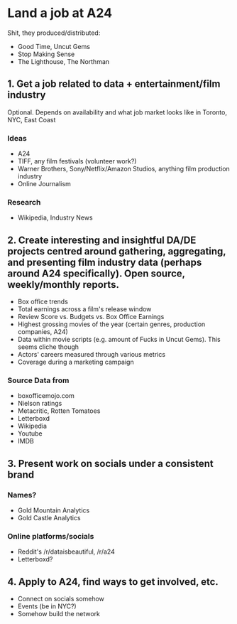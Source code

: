 # Land a job at A24

Shit, they produced/distributed:

- Good Time, Uncut Gems
- Stop Making Sense
- The Lighthouse, The Northman


## 1. Get a job related to data + entertainment/film industry

Optional. Depends on availability and what job market looks like in Toronto, NYC, East Coast

### Ideas

- A24
- TIFF, any film festivals (volunteer work?)
- Warner Brothers, Sony/Netflix/Amazon Studios, anything film production industry
- Online Journalism

### Research

- Wikipedia, Industry News

## 2. Create interesting and insightful DA/DE projects centred around gathering, aggregating, and presenting film industry data (perhaps around A24 specifically). Open source, weekly/monthly reports.

- Box office trends
- Total earnings across a film's release window
- Review Score vs. Budgets vs. Box Office Earnings
- Highest grossing movies of the year (certain genres, production companies, A24)
- Data within movie scripts (e.g. amount of Fucks in Uncut Gems). This seems cliche though
- Actors' careers measured through various metrics
- Coverage during a marketing campaign

### Source Data from

- boxofficemojo.com
- Nielson ratings
- Metacritic, Rotten Tomatoes
- Letterboxd
- Wikipedia
- Youtube
- IMDB

## 3. Present work on socials under a consistent brand

### Names?

- Gold Mountain Analytics
- Gold Castle Analytics

### Online platforms/socials

- Reddit's /r/dataisbeautiful, /r/a24
- Letterboxd?

## 4. Apply to A24, find ways to get involved, etc.

- Connect on socials somehow
- Events (be in NYC?)
- Somehow build the network




